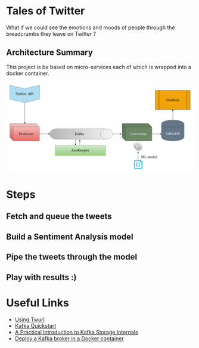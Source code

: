 # Tales of Twitter
What if we could see the emotions and moods of people through the breadcrumbs they leave on Twitter ?

## Architecture Summary
This project is be based on micro-services each of which is wrapped into a docker container.

![Architecture diagram](docs/twitter-sentiment-analysis-diagram.png)

# Steps
## Fetch and queue the tweets
## Build a Sentiment Analysis model
## Pipe the tweets through the model
## Play with results :)

# Useful Links
- [Using Twurl](https://developer.twitter.com/en/docs/tutorials/using-twurl)
- [Kafka Quickstart](https://kafka.apache.org/quickstart)
- [A Practical Introduction to Kafka Storage Internals](https://medium.com/@durgaswaroop/a-practical-introduction-to-kafka-storage-internals-d5b544f6925f)
- [Deploy a Kafka broker in a Docker container](https://www.kaaproject.org/kafka-docker)
